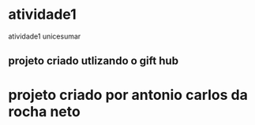 # atividade1
atividade1 unicesumar

## projeto criado utlizando o gift hub

# projeto criado por antonio carlos da rocha neto
